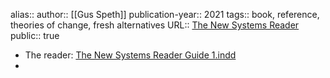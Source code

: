 alias::
author:: [[Gus Speth]] 
publication-year:: 2021
tags:: book, reference, theories of change, fresh alternatives
URL:: [The New Systems Reader](https://thenextsystem.org/newsystemsreader)
public:: true
- The reader: [The New Systems Reader Guide 1.indd](https://thenextsystem.org/sites/default/files/pdfs/2020-10/The-New-Systems-Reader-Guide-v2_0.pdf)
-